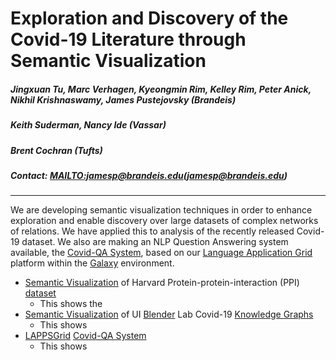 # Exploration and Discovery of the Covid-19 Literature through Semantic Visualization

##### Jingxuan Tu, Marc Verhagen, Kyeongmin Rim, Kelley Rim, Peter Anick, Nikhil Krishnaswamy, James Pustejovsky (Brandeis)

##### Keith Suderman, Nancy Ide (Vassar)

##### Brent Cochran (Tufts)  
##### Contact: <MAILTO:jamesp@brandeis.edu>(jamesp@brandeis.edu)
---

We are developing semantic visualization techniques in order to enhance  exploration and enable discovery over large datasets of complex networks of relations.  We have applied this to analysis of the recently released Covid-19 dataset. We  also are making an NLP Question Answering system available, the [Covid-QA System](http://services.lappsgrid.org/eager/ask), based on our [Language Application Grid](https://galaxy.lappsgrid.org/) platform within the [Galaxy](https://galaxyproject.org/) environment. 

 

* [Semantic Visualization](http://morbius.cs-i.brandeis.edu:23762/app/kibana#/dashboard/2b613e90-7cf0-11ea-8a44-496b85e05ba5) of Harvard Protein-protein-interaction (PPI) [dataset](http://ndexbio.org/#/network/a8c0decc-6bbb-11ea-bfdc-0ac135e8bacf)
  * This shows the 
* [Semantic Visualization](http://morbius.cs-i.brandeis.edu:23762/app/kibana#/dashboard/51bf2350-79d4-11ea-84c5-0f2dcbb991c3) of UI [Blender](http://blender.cs.illinois.edu/covid19/) Lab Covid-19 [Knowledge Graphs](http://blender.cs.illinois.edu/covid19/)
  * This shows
* [LAPPSGrid](http://www.lappsgrid.org/) [Covid-QA System](http://services.lappsgrid.org/eager/ask)
  * This shows 
 
